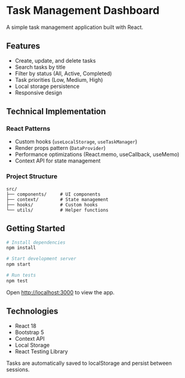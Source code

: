 # Task Management Dashboard

A simple task management application built with React.

## Features

- Create, update, and delete tasks
- Search tasks by title
- Filter by status (All, Active, Completed)
- Task priorities (Low, Medium, High)
- Local storage persistence
- Responsive design

## Technical Implementation

### React Patterns
- Custom hooks (`useLocalStorage`, `useTaskManager`)
- Render props pattern (`DataProvider`)
- Performance optimizations (React.memo, useCallback, useMemo)
- Context API for state management

### Project Structure
```
src/
├── components/     # UI components
├── context/        # State management
├── hooks/          # Custom hooks
└── utils/          # Helper functions
```

## Getting Started

```bash
# Install dependencies
npm install

# Start development server
npm start

# Run tests
npm test
```

Open [http://localhost:3000](http://localhost:3000) to view the app.

## Technologies

- React 18
- Bootstrap 5
- Context API
- Local Storage
- React Testing Library

Tasks are automatically saved to localStorage and persist between sessions.
